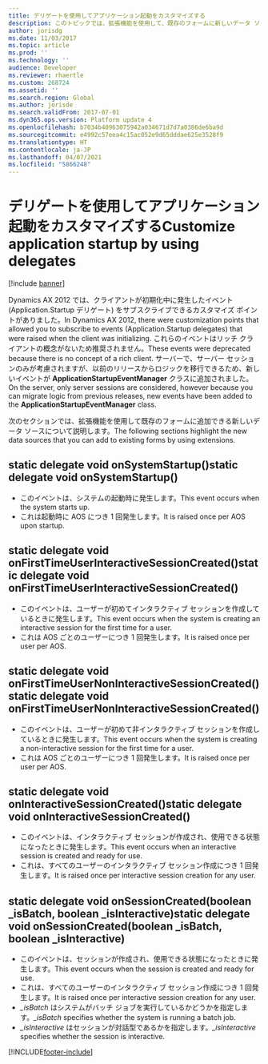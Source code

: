 ```yaml
---
title: デリゲートを使用してアプリケーション起動をカスタマイズする
description: このトピックでは、拡張機能を使用して、既存のフォームに新しいデータ ソースを追加する方法について説明します。
author: jorisdg
ms.date: 11/03/2017
ms.topic: article
ms.prod: ''
ms.technology: ''
audience: Developer
ms.reviewer: rhaertle
ms.custom: 268724
ms.assetid: ''
ms.search.region: Global
ms.author: jorisde
ms.search.validFrom: 2017-07-01
ms.dyn365.ops.version: Platform update 4
ms.openlocfilehash: b7034b40963075942a034671d7d7a0386de6ba9d
ms.sourcegitcommit: e4992c57eea4c15ac052e9d65dddae625e3528f9
ms.translationtype: HT
ms.contentlocale: ja-JP
ms.lasthandoff: 04/07/2021
ms.locfileid: "5866248"
---
```

# <a name="customize-application-startup-by-using-delegates"></a><span data-ttu-id="226db-103">デリゲートを使用してアプリケーション起動をカスタマイズする</span><span class="sxs-lookup"><span data-stu-id="226db-103">Customize application startup by using delegates</span></span>

[!include [banner](../includes/banner.md)]

<span data-ttu-id="226db-104">Dynamics AX 2012 では、クライアントが初期化中に発生したイベント (Application.Startup デリゲート) をサブスクライブできるカスタマイズ ポイントがありました。</span><span class="sxs-lookup"><span data-stu-id="226db-104">In Dynamics AX 2012, there were customization points that allowed you to subscribe to events (Application.Startup delegates) that were raised when the client was initializing.</span></span> <span data-ttu-id="226db-105">これらのイベントはリッチ クライアントの概念がないため推奨されません。</span><span class="sxs-lookup"><span data-stu-id="226db-105">These events were deprecated because there is no concept of a rich client.</span></span> <span data-ttu-id="226db-106">サーバーで、サーバー セッションのみが考慮されますが、以前のリリースからロジックを移行できるため、新しいイベントが **ApplicationStartupEventManager** クラスに追加されました。</span><span class="sxs-lookup"><span data-stu-id="226db-106">On the server, only server sessions are considered, however because you can migrate logic from previous releases, new events have been added to the **ApplicationStartupEventManager** class.</span></span> 

<span data-ttu-id="226db-107">次のセクションでは、拡張機能を使用して既存のフォームに追加できる新しいデータ ソースについて説明します。</span><span class="sxs-lookup"><span data-stu-id="226db-107">The following sections highlight the new data sources that you can add to existing forms by using extensions.</span></span>

## <a name="static-delegate-void-onsystemstartup"></a><span data-ttu-id="226db-108">static delegate void onSystemStartup()</span><span class="sxs-lookup"><span data-stu-id="226db-108">static delegate void onSystemStartup()</span></span>
- <span data-ttu-id="226db-109">このイベントは、システムの起動時に発生します。</span><span class="sxs-lookup"><span data-stu-id="226db-109">This event occurs when the system starts up.</span></span> 
- <span data-ttu-id="226db-110">これは起動時に AOS につき 1 回発生します。</span><span class="sxs-lookup"><span data-stu-id="226db-110">It is raised once per AOS upon startup.</span></span>

## <a name="static-delegate-void-onfirsttimeuserinteractivesessioncreated"></a><span data-ttu-id="226db-111">static delegate void onFirstTimeUserInteractiveSessionCreated()</span><span class="sxs-lookup"><span data-stu-id="226db-111">static delegate void onFirstTimeUserInteractiveSessionCreated()</span></span>
- <span data-ttu-id="226db-112">このイベントは、ユーザーが初めてインタラクティブ セッションを作成しているときに発生します。</span><span class="sxs-lookup"><span data-stu-id="226db-112">This event occurs when the system is creating an interactive session for the first time for a user.</span></span> 
- <span data-ttu-id="226db-113">これは AOS ごとのユーザーにつき 1 回発生します。</span><span class="sxs-lookup"><span data-stu-id="226db-113">It is raised once per user per AOS.</span></span>

## <a name="static-delegate-void-onfirsttimeusernoninteractivesessioncreated"></a><span data-ttu-id="226db-114">static delegate void onFirstTimeUserNonInteractiveSessionCreated()</span><span class="sxs-lookup"><span data-stu-id="226db-114">static delegate void onFirstTimeUserNonInteractiveSessionCreated()</span></span>
- <span data-ttu-id="226db-115">このイベントは、ユーザーが初めて非インタラクティブ セッションを作成しているときに発生します。</span><span class="sxs-lookup"><span data-stu-id="226db-115">This event occurs when the system is creating a non-interactive session for the first time for a user.</span></span> 
- <span data-ttu-id="226db-116">これは AOS ごとのユーザーにつき 1 回発生します。</span><span class="sxs-lookup"><span data-stu-id="226db-116">It is raised once per user per AOS.</span></span>

## <a name="static-delegate-void-oninteractivesessioncreated"></a><span data-ttu-id="226db-117">static delegate void onInteractiveSessionCreated()</span><span class="sxs-lookup"><span data-stu-id="226db-117">static delegate void onInteractiveSessionCreated()</span></span>
- <span data-ttu-id="226db-118">このイベントは、インタラクティブ セッションが作成され、使用できる状態になったときに発生します。</span><span class="sxs-lookup"><span data-stu-id="226db-118">This event occurs when an interactive session is created and ready for use.</span></span> 
- <span data-ttu-id="226db-119">これは、すべてのユーザーのインタラクティブ セッション作成につき 1 回発生します。</span><span class="sxs-lookup"><span data-stu-id="226db-119">It is raised once per interactive session creation for any user.</span></span>

## <a name="static-delegate-void-onsessioncreatedboolean-_isbatch-boolean-_isinteractive"></a><span data-ttu-id="226db-120">static delegate void onSessionCreated(boolean _isBatch, boolean _isInteractive)</span><span class="sxs-lookup"><span data-stu-id="226db-120">static delegate void onSessionCreated(boolean _isBatch, boolean _isInteractive)</span></span>
- <span data-ttu-id="226db-121">このイベントは、セッションが作成され、使用できる状態になったときに発生します。</span><span class="sxs-lookup"><span data-stu-id="226db-121">This event occurs when the session is created and ready for use.</span></span> 
- <span data-ttu-id="226db-122">これは、すべてのユーザーのインタラクティブ セッション作成につき 1 回発生します。</span><span class="sxs-lookup"><span data-stu-id="226db-122">It is raised once per interactive session creation for any user.</span></span>
- <span data-ttu-id="226db-123">*_isBatch* はシステムがバッチ ジョブを実行しているかどうかを指定します。</span><span class="sxs-lookup"><span data-stu-id="226db-123">*_isBatch* specifies whether the system is running a batch job.</span></span>
- <span data-ttu-id="226db-124">*_isInteractive* はセッションが対話型であるかを指定します。</span><span class="sxs-lookup"><span data-stu-id="226db-124">*_isInteractive* specifies whether the session is interactive.</span></span>



[!INCLUDE[footer-include](../../../includes/footer-banner.md)]